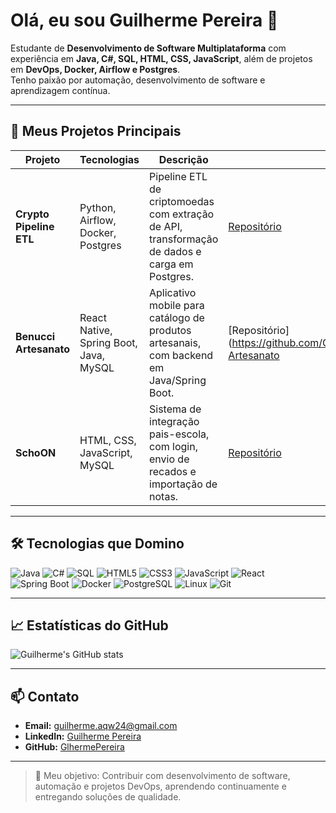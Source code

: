 # Olá, eu sou Guilherme Pereira 👋

Estudante de **Desenvolvimento de Software Multiplataforma** com experiência em **Java, C#, SQL, HTML, CSS, JavaScript**, além de projetos em **DevOps, Docker, Airflow e Postgres**.  
Tenho paixão por automação, desenvolvimento de software e aprendizagem contínua.

---

## 🚀 Meus Projetos Principais

| Projeto | Tecnologias | Descrição | Link |
|---------|------------|-----------|------|
| **Crypto Pipeline ETL** | Python, Airflow, Docker, Postgres | Pipeline ETL de criptomoedas com extração de API, transformação de dados e carga em Postgres. | [Repositório](https://github.com/GlhermePereira/airflow-docker) |
| **Benucci Artesanato** | React Native, Spring Boot, Java, MySQL | Aplicativo mobile para catálogo de produtos artesanais, com backend em Java/Spring Boot. | [Repositório](https://github.com/GlhermePereira/Benucci-Artesanato |
| **SchoON** | HTML, CSS, JavaScript, MySQL | Sistema de integração pais-escola, com login, envio de recados e importação de notas. | [Repositório](https://github.com/GlhermePereira/SchoON) |

---

## 🛠️ Tecnologias que Domino

![Java](https://img.shields.io/badge/Java-ED8B00?style=for-the-badge&logo=java&logoColor=white)
![C#](https://img.shields.io/badge/C%23-239120?style=for-the-badge&logo=c-sharp&logoColor=white)
![SQL](https://img.shields.io/badge/SQL-4479A1?style=for-the-badge&logo=sql&logoColor=white)
![HTML5](https://img.shields.io/badge/HTML5-E34F26?style=for-the-badge&logo=html5&logoColor=white)
![CSS3](https://img.shields.io/badge/CSS3-1572B6?style=for-the-badge&logo=css3&logoColor=white)
![JavaScript](https://img.shields.io/badge/JavaScript-F7DF1E?style=for-the-badge&logo=javascript&logoColor=black)
![React](https://img.shields.io/badge/React-61DAFB?style=for-the-badge&logo=react&logoColor=black)
![Spring Boot](https://img.shields.io/badge/SpringBoot-6DB33F?style=for-the-badge&logo=spring&logoColor=white)
![Docker](https://img.shields.io/badge/Docker-2496ED?style=for-the-badge&logo=docker&logoColor=white)
![PostgreSQL](https://img.shields.io/badge/PostgreSQL-4169E1?style=for-the-badge&logo=postgresql&logoColor=white)
![Linux](https://img.shields.io/badge/Linux-FCC624?style=for-the-badge&logo=linux&logoColor=black)
![Git](https://img.shields.io/badge/Git-F05032?style=for-the-badge&logo=git&logoColor=white)

---

## 📈 Estatísticas do GitHub

![Guilherme's GitHub stats](https://github-readme-stats.vercel.app/api?username=GlhermePereira&show_icons=true&theme=radical)

---

## 📫 Contato

- **Email:** guilherme.aqw24@gmail.com  
- **LinkedIn:** [Guilherme Pereira](https://www.linkedin.com/in/guilherme-pereira-1aab451a0/)  
- **GitHub:** [GlhermePereira](https://github.com/GlhermePereira)

---

> 🎯 Meu objetivo: Contribuir com desenvolvimento de software, automação e projetos DevOps, aprendendo continuamente e entregando soluções de qualidade.

